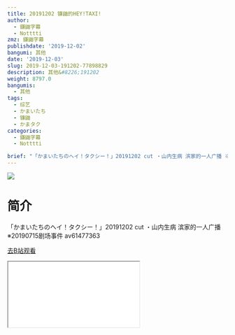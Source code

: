 ```yaml
---
title: 20191202 镰鼬的HEY!TAXI!
author:
  - 鎌鼬字幕
  - Notttti
zmz: 鎌鼬字幕
publishdate: '2019-12-02'
bangumi: 其他
date: '2019-12-03'
slug: 2019-12-03-191202-77898829
description: 其他&#8226;191202
weight: 8797.0
bangumis:
  - 其他
tags:
  - 综艺
  - かまいたち
  - 镰鼬
  - かまタク
categories:
  - 鎌鼬字幕
  - Notttti

brief: "「かまいたちのヘイ！タクシー！」20191202 cut ・山内生病 滨家的一人广播 ※20190715剧场事件 av61477363"
---
```

![](https://raw.githubusercontent.com/tcgriffith/owaraisite/master/static/tmpimg/83f1a346e9ffb94e38858567ddda4059762a9ca5.jpg.480.jpg)
# 简介  
「かまいたちのヘイ！タクシー！」20191202 cut
・山内生病 滨家的一人广播
※20190715剧场事件 av61477363  

[去B站观看](https://www.bilibili.com/video/av77898829/)
<div class ="resp-container"><iframe class="testiframe" src="//player.bilibili.com/player.html?aid=77898829"", scrolling="no", allowfullscreen="true" > </iframe></div> 
